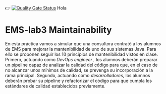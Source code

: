:point_right: [![Quality Gate Status](http://c1.etsisi.upm.es:8888/api/project_badges/measure?project=ETSISI-EMS_ems2025-lab-3-mantenibilidad-equipo_fer_dani_mig_9a5c907c-66a4-4209-bcda-6bebd69f6cb1&metric=alert_status&token=sqb_d0802495149b06e3b434a45ff1eff098058dea24)](http://c1.etsisi.upm.es:8888/dashboard?id=ETSISI-EMS_ems2025-lab-3-mantenibilidad-equipo_fer_dani_mig_9a5c907c-66a4-4209-bcda-6bebd69f6cb1)
Hola

# EMS-lab3 Maintainability

En esta práctica vamos a simular que una consultora contrató a los alumnos de EMS para mejorar la mantenibilidad de uno de sus sistemas Java. Para ello se proponen seguir los 10 principios de mantenibilidad vistos en clase. Primero, actuando como *DevOps engineer* , los alumnos deberán preparar un pipeline capaz de analizar la calidad del código para que, en el caso de no alcanzar unos mínimos de calidad, se prevenga su incorporación a la rama principal. Segundo, actuando como *desarrolladores*, los alumnos deberán probar su pipeline y refactorizar el código para que cumpla los estándares de calidad establecidos previamente. 
